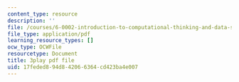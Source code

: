```yaml
---
content_type: resource
description: ''
file: /courses/6-0002-introduction-to-computational-thinking-and-data-science-fall-2016/17feded894d842066364cd423ba4e007_esmzYhuFnds.pdf
file_type: application/pdf
learning_resource_types: []
ocw_type: OCWFile
resourcetype: Document
title: 3play pdf file
uid: 17feded8-94d8-4206-6364-cd423ba4e007
---
```

